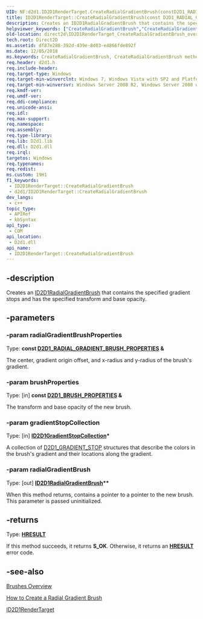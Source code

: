 ```yaml
---
UID: NF:d2d1.ID2D1RenderTarget.CreateRadialGradientBrush(constD2D1_RADIAL_GRADIENT_BRUSH_PROPERTIES&,constD2D1_BRUSH_PROPERTIES&,ID2D1GradientStopCollection,ID2D1RadialGradientBrush)
title: ID2D1RenderTarget::CreateRadialGradientBrush(const D2D1_RADIAL_GRADIENT_BRUSH_PROPERTIES &,const D2D1_BRUSH_PROPERTIES &,ID2D1GradientStopCollection,ID2D1RadialGradientBrush) (d2d1.h)
description: Creates an ID2D1RadialGradientBrush that contains the specified gradient stops and has the specified transform and base opacity.
helpviewer_keywords: ["CreateRadialGradientBrush","CreateRadialGradientBrush method [Direct2D]","CreateRadialGradientBrush method [Direct2D]","ID2D1RenderTarget interface","ID2D1RenderTarget interface [Direct2D]","CreateRadialGradientBrush method","ID2D1RenderTarget.CreateRadialGradientBrush","ID2D1RenderTarget.CreateRadialGradientBrush(const D2D1_RADIAL_GRADIENT_BRUSH_PROPERTIES &","const D2D1_BRUSH_PROPERTIES &","ID2D1GradientStopCollection","ID2D1RadialGradientBrush)","ID2D1RenderTarget::CreateRadialGradientBrush","ID2D1RenderTarget::CreateRadialGradientBrush(const D2D1_RADIAL_GRADIENT_BRUSH_PROPERTIES &","const D2D1_BRUSH_PROPERTIES &","ID2D1GradientStopCollection","ID2D1RadialGradientBrush)","d2d1/ID2D1RenderTarget::CreateRadialGradientBrush","direct2d.ID2D1RenderTarget_CreateRadialGradientBrush_overload1","direct2d.ID2D1RenderTarget_CreateRadialGradientBrush_ref_D2D1_RADIAL_GRADIENT_BRUSH_PROPERTIES_ref_D2D1_BRUSH_PROPERTIES_ptr_ID2D1GradientStopCollection_ptr_ptr_ID2D1RadialGradientBrush"]
old-location: direct2d\ID2D1RenderTarget_CreateRadialGradientBrush_overload1.htm
tech.root: Direct2D
ms.assetid: df87e288-392d-439e-8d03-e4866fde892f
ms.date: 12/05/2018
ms.keywords: CreateRadialGradientBrush, CreateRadialGradientBrush method [Direct2D], CreateRadialGradientBrush method [Direct2D],ID2D1RenderTarget interface, ID2D1RenderTarget interface [Direct2D],CreateRadialGradientBrush method, ID2D1RenderTarget.CreateRadialGradientBrush, ID2D1RenderTarget.CreateRadialGradientBrush(const D2D1_RADIAL_GRADIENT_BRUSH_PROPERTIES &,const D2D1_BRUSH_PROPERTIES &,ID2D1GradientStopCollection,ID2D1RadialGradientBrush), ID2D1RenderTarget::CreateRadialGradientBrush, ID2D1RenderTarget::CreateRadialGradientBrush(const D2D1_RADIAL_GRADIENT_BRUSH_PROPERTIES &,const D2D1_BRUSH_PROPERTIES &,ID2D1GradientStopCollection,ID2D1RadialGradientBrush), d2d1/ID2D1RenderTarget::CreateRadialGradientBrush, direct2d.ID2D1RenderTarget_CreateRadialGradientBrush_overload1, direct2d.ID2D1RenderTarget_CreateRadialGradientBrush_ref_D2D1_RADIAL_GRADIENT_BRUSH_PROPERTIES_ref_D2D1_BRUSH_PROPERTIES_ptr_ID2D1GradientStopCollection_ptr_ptr_ID2D1RadialGradientBrush
req.header: d2d1.h
req.include-header: 
req.target-type: Windows
req.target-min-winverclnt: Windows 7, Windows Vista with SP2 and Platform Update for Windows Vista [desktop apps \| UWP apps]
req.target-min-winversvr: Windows Server 2008 R2, Windows Server 2008 with SP2 and Platform Update for Windows Server 2008 [desktop apps \| UWP apps]
req.kmdf-ver: 
req.umdf-ver: 
req.ddi-compliance: 
req.unicode-ansi: 
req.idl: 
req.max-support: 
req.namespace: 
req.assembly: 
req.type-library: 
req.lib: D2d1.lib
req.dll: D2d1.dll
req.irql: 
targetos: Windows
req.typenames: 
req.redist: 
ms.custom: 19H1
f1_keywords:
 - ID2D1RenderTarget::CreateRadialGradientBrush
 - d2d1/ID2D1RenderTarget::CreateRadialGradientBrush
dev_langs:
 - c++
topic_type:
 - APIRef
 - kbSyntax
api_type:
 - COM
api_location:
 - D2d1.dll
api_name:
 - ID2D1RenderTarget::CreateRadialGradientBrush
---
```


## -description

Creates an <a href="/windows/win32/api/d2d1/nn-d2d1-id2d1radialgradientbrush">ID2D1RadialGradientBrush</a> that contains the specified gradient stops and has the specified transform and base opacity.

## -parameters

### -param radialGradientBrushProperties

Type: <b>const <a href="/windows/win32/api/d2d1/ns-d2d1-d2d1_radial_gradient_brush_properties">D2D1_RADIAL_GRADIENT_BRUSH_PROPERTIES</a> &</b>

The center, gradient origin offset, and x-radius and y-radius of the brush's gradient.

### -param brushProperties

Type: [in] <b>const <a href="/windows/win32/api/d2d1/ns-d2d1-d2d1_brush_properties">D2D1_BRUSH_PROPERTIES</a> &</b>

The transform and base opacity of the new brush.

### -param gradientStopCollection

Type: [in] <b><a href="/windows/win32/api/d2d1/nn-d2d1-id2d1gradientstopcollection">ID2D1GradientStopCollection</a>*</b>

A collection of <a href="/windows/win32/api/d2d1/ns-d2d1-d2d1_gradient_stop">D2D1_GRADIENT_STOP</a> structures that describe the colors in the brush's gradient and their locations along the gradient.

### -param radialGradientBrush

Type: [out] <b><a href="/windows/win32/api/d2d1/nn-d2d1-id2d1radialgradientbrush">ID2D1RadialGradientBrush</a>**</b>

When this method returns, contains a pointer to a pointer to the new brush. This parameter is passed uninitialized.

## -returns

Type: <b><a href="/windows/win32/com/structure-of-com-error-codes">HRESULT</a></b>

If this method succeeds, it returns <b xmlns:loc="http://microsoft.com/wdcml/l10n">S_OK</b>. Otherwise, it returns an [**HRESULT**](/windows/desktop/com/structure-of-com-error-codes) error code.

## -see-also

<a href="/windows/win32/Direct2D/direct2d-brushes-overview">Brushes Overview</a>

<a href="/windows/win32/Direct2D/how-to-create-a-radial-gradient-brush">How to Create a Radial Gradient Brush</a>

<a href="/windows/win32/api/d2d1/nn-d2d1-id2d1rendertarget">ID2D1RenderTarget</a>

